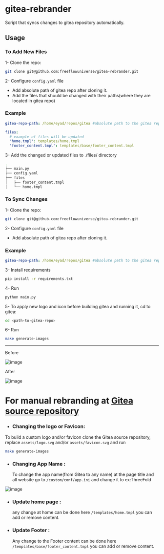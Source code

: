 # gitea-rebrander

Script that syncs changes to gitea repository automatically.

## Usage

### To Add New Files

1- Clone the repo:

```bash
git clone git@github.com:freeflowuniverse/gitea-rebrander.git
```

2- Configure `config.yaml` file

- Add absolute path of gitea repo after cloning it.
- Add the files that should be changed with their paths(where they are located in gitea repo)

### Example

```yaml
gitea-repo-path: /home/eyad/repos/gitea #absolute path to the gitea repo

files:
  # example of files will be updated
  'home.tmpl': templates/home.tmpl
  'footer_content.tmpl': templates/base/footer_content.tmpl
```

3- Add the changed or updated files to ./files/ directory

```bash
.
├── main.py
├── config.yaml
├── files
│   ├── footer_content.tmpl
│   └── home.tmpl
```

### To Sync Changes

1- Clone the repo:

```bash
git clone git@github.com:freeflowuniverse/gitea-rebrander.git
```

2- Configure `config.yaml` file

- Add absolute path of gitea repo after cloning it.

### Example

```yaml
gitea-repo-path: /home/eyad/repos/gitea #absolute path to the gitea repo
```

3- Install requirements

```bash
pip install -r requirements.txt
```

4- Run

```bash
python main.py
```

5- To apply new logo and icon before building gitea and running it, cd to gitea:

```bash
cd <path-to-gitea-repo>
```

6- Run

```bash
make generate-images
```

---


Before

![image](https://github.com/user-attachments/assets/211567df-2450-42d7-892e-b4faf0679adf)

After

![image](https://github.com/user-attachments/assets/ee938de3-71fb-4d86-9bbb-ec59c89a2f68)


# For manual rebranding at [Gitea source repository](https://github.com/go-gitea/gitea?tab=readme-ov-file)

- ### Changing the logo or Favicon:

To build a custom logo and/or favicon clone the Gitea source repository, replace `assets/logo.svg` and/or `assets/favicon.svg` and run

```bash
make generate-images
```

- ### Changing App Name :
  To change the app name(from Gitea to any name) at the page title and all website go to `/custom/conf/app.ini` and change it to ex:ThreeFold

![image](https://github.com/user-attachments/assets/e22f6595-404e-4c24-acdf-dca5cc5ac26f)

- ### Update home page :

  any change at home can be done here `/templates/home.tmpl` you can add or remove content.

- ### Update Footer :
  Any change to the Footer content can be done here `/templates/base/footer_content.tmpl` you can add or remove content.
